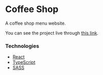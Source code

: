 # Coffee Shop

A coffee shop menu website.

You can see the project live through [this link](https://coffee-shop-website.netlify.app/).

### Technologies

- [React](https://reactjs.org/)
- [TypeScript](https://www.typescriptlang.org/)
- [SASS](https://sass-lang.com/)
